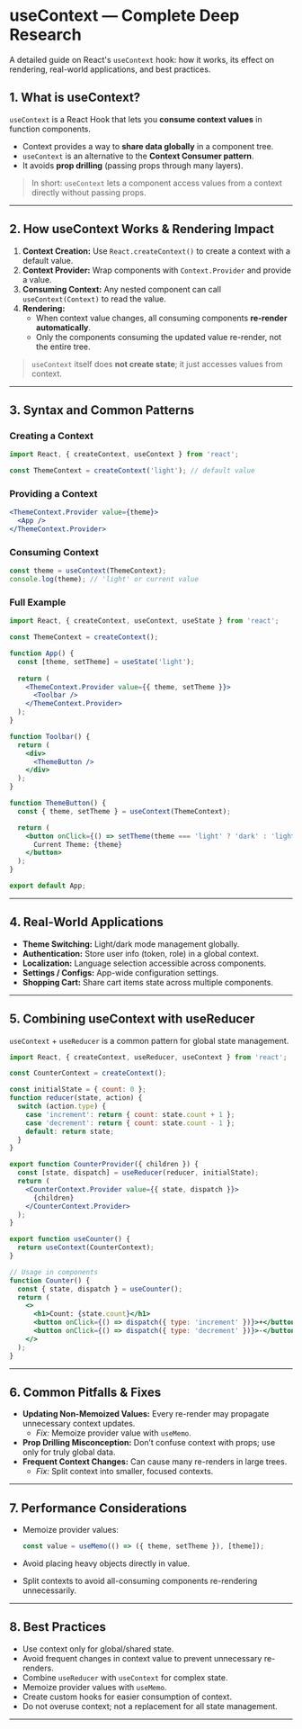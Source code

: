 # useContext — Complete Deep Research

A detailed guide on React's `useContext` hook: how it works, its effect on rendering, real-world applications, and best practices.


## 1. What is useContext?

`useContext` is a React Hook that lets you **consume context values** in function components.

- Context provides a way to **share data globally** in a component tree.
- `useContext` is an alternative to the **Context Consumer pattern**.
- It avoids **prop drilling** (passing props through many layers).

> In short: `useContext` lets a component access values from a context directly without passing props.

---

## 2. How useContext Works & Rendering Impact

1. **Context Creation:** Use `React.createContext()` to create a context with a default value.
2. **Context Provider:** Wrap components with `Context.Provider` and provide a value.
3. **Consuming Context:** Any nested component can call `useContext(Context)` to read the value.
4. **Rendering:** 
   - When context value changes, all consuming components **re-render automatically**.
   - Only the components consuming the updated value re-render, not the entire tree.

> `useContext` itself does **not create state**; it just accesses values from context.

---

## 3. Syntax and Common Patterns

### Creating a Context

```jsx
import React, { createContext, useContext } from 'react';

const ThemeContext = createContext('light'); // default value
```

### Providing a Context

```jsx
<ThemeContext.Provider value={theme}>
  <App />
</ThemeContext.Provider>
```

### Consuming Context

```jsx
const theme = useContext(ThemeContext);
console.log(theme); // 'light' or current value
```

### Full Example

```jsx
import React, { createContext, useContext, useState } from 'react';

const ThemeContext = createContext();

function App() {
  const [theme, setTheme] = useState('light');
  
  return (
    <ThemeContext.Provider value={{ theme, setTheme }}>
      <Toolbar />
    </ThemeContext.Provider>
  );
}

function Toolbar() {
  return (
    <div>
      <ThemeButton />
    </div>
  );
}

function ThemeButton() {
  const { theme, setTheme } = useContext(ThemeContext);

  return (
    <button onClick={() => setTheme(theme === 'light' ? 'dark' : 'light')}>
      Current Theme: {theme}
    </button>
  );
}

export default App;
```

---

## 4. Real-World Applications

- **Theme Switching:** Light/dark mode management globally.
- **Authentication:** Store user info (token, role) in a global context.
- **Localization:** Language selection accessible across components.
- **Settings / Configs:** App-wide configuration settings.
- **Shopping Cart:** Share cart items state across multiple components.

---

## 5. Combining useContext with useReducer

`useContext` + `useReducer` is a common pattern for global state management.

```jsx
import React, { createContext, useReducer, useContext } from 'react';

const CounterContext = createContext();

const initialState = { count: 0 };
function reducer(state, action) {
  switch (action.type) {
    case 'increment': return { count: state.count + 1 };
    case 'decrement': return { count: state.count - 1 };
    default: return state;
  }
}

export function CounterProvider({ children }) {
  const [state, dispatch] = useReducer(reducer, initialState);
  return (
    <CounterContext.Provider value={{ state, dispatch }}>
      {children}
    </CounterContext.Provider>
  );
}

export function useCounter() {
  return useContext(CounterContext);
}

// Usage in components
function Counter() {
  const { state, dispatch } = useCounter();
  return (
    <>
      <h1>Count: {state.count}</h1>
      <button onClick={() => dispatch({ type: 'increment' })}>+</button>
      <button onClick={() => dispatch({ type: 'decrement' })}>-</button>
    </>
  );
}
```

---

## 6. Common Pitfalls & Fixes

- **Updating Non-Memoized Values:** Every re-render may propagate unnecessary context updates.
  - *Fix:* Memoize provider value with `useMemo`.
- **Prop Drilling Misconception:** Don’t confuse context with props; use only for truly global data.
- **Frequent Context Changes:** Can cause many re-renders in large trees.
  - *Fix:* Split context into smaller, focused contexts.

---

## 7. Performance Considerations

- Memoize provider values:

  ```jsx
  const value = useMemo(() => ({ theme, setTheme }), [theme]);
  ```

- Avoid placing heavy objects directly in value.
- Split contexts to avoid all-consuming components re-rendering unnecessarily.

---

## 8. Best Practices

- Use context only for global/shared state.
- Avoid frequent changes in context value to prevent unnecessary re-renders.
- Combine `useReducer` with `useContext` for complex state.
- Memoize provider values with `useMemo`.
- Create custom hooks for easier consumption of context.
- Do not overuse context; not a replacement for all state management.

---
